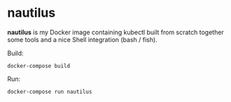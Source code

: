 # nautilus

**nautilus** is my Docker image containing kubectl built from scratch
together some tools and a nice Shell integration (bash / fish).

Build:

    docker-compose build

Run:

    docker-compose run nautilus
